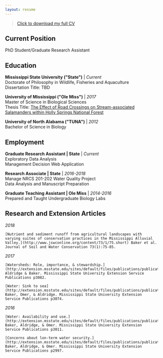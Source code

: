 ```yaml
---
layout: resume
---
```


> [Click to download my full CV](https://github.com/AldridgeCaleb/aldridgecaleb.github.io/blob/master/images/Aldridge_CV_2018-02-07.pdf)

## Current Position

PhD Student/Graduate Research Assistant



## Education

__Mississippi State University ("State")__ | _Current_  
    Doctorate of Philosophy in Wildlife, Fisheries and Aquaculture  
    Dissertation Title: TBD  

__University of Mississippi ("Ole Miss")__ | _2017_  
    Master of Science in Biological Sciences  
    Thesis Title: [The Effect of Road Crossings on Stream-associated Salamanders within Holly Springs National Forest](https://search.proquest.com/pqdtglobal/docview/1925911777/previewPDF/C545681D238C470FPQ/1?accountid=34815)  
    
__University of North Alabama ("TUNA")__ | _2012_  
    Bachelor of Science in Biology  



## Employment

__Graduate Research Assistant | State__ | _Current_  
    Exploratory Data Analysis  
    Management Decision Web Application  
  
__Research Associate | State__ | _2016-2018_  
    Manage NRCS 201-202 Water Quality Project  
    Data Analysis and Manuscript Preparation  
  
__Graduate Teaching Assistant | Ole Miss__ | _2014-2016_  
    Prepared and Taught Undergraduate Biology Labs  



## Research and Extension Articles

_2018_

    [Nutrient and sediment runoff from agricultural landscapes with varying suites of conservation practices in the Mississippi Alluvial Valley.](http://www.jswconline.org/content/73/1/75.short) Baker et al. Journal of Soil and Water Conservation 73(1):75-85.
  
_2017_

    [Watersheds: Role, importance, & stewardship.](http://extension.msstate.edu/sites/default/files/publications/publications/p3082.pdf) Aldridge & Baker. Mississippi State University Extension Service Publications p3082.

    [Water: Sink to sea](http://extension.msstate.edu/sites/default/files/publications/publications/p3074.pdf) Baker, Omer, & Aldridge. Mississippi State University Extension Service Publications p3074.

_2016_

    [Water: Availability and use.](http://extension.msstate.edu/sites/default/files/publications/publications/p3011.pdf) Baker, Aldridge, & Omer. Mississippi State University Extension Service Publications p3011.

    [Concerns about lon-term water security.](http://extension.msstate.edu/sites/default/files/publications/publications/p2997.pdf) Baker, Aldridge, & Omer. Mississippi State University Extension Service Publications p2997.



<!-- ### Footer

Last updated: 2018-02-07 -->
